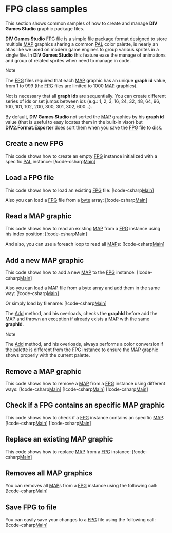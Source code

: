 ﻿# FPG class samples
This section shows common samples of how to create and manage **DIV Games Studio** graphic package files.

**DIV Games Studio** [FPG](xref:DIV2.Format.Exporter.FPG) file is a simple file package format designed to store 
multiple [MAP](xref:DIV2.Format.Exporter.MAP) graphics sharing a common [PAL](xref:DIV2.Format.Exporter.PAL) color 
palette, is nearly an atlas like we used on modern game engines to group various sprites in a single file. In
**DIV Games Studio** this feature ease the manage of animations and group of related sprites when need to manage 
in code.

> [!NOTE]
> The [FPG](xref:DIV2.Format.Exporter.FPG) files required that each [MAP](xref:DIV2.Format.Exporter.MAP) graphic has
> an unique **graph id** value, from 1 to 999 (the [FPG](xref:DIV2.Format.Exporter.FPG) files are limited to 1000 
> [MAP](xref:DIV2.Format.Exporter.MAP) graphics).
>
> Not is necessary that all **graph id**s are sequentially. You can create different series of ids or set jumps 
> between ids (e.g.: 1, 2, 3, 16, 24, 32, 48, 64, 96, 100, 101, 102, 200, 300, 301, 302, 600...).
> 
> By default, **DIV Games Studio** not sorted the [MAP](xref:DIV2.Format.Exporter.MAP) graphics by his **graph id**
> value (that is useful to easy locates them in the built-in visor) but **DIV2.Format.Exporter** does sort them when 
> you save the [FPG](xref:DIV2.Format.Exporter.FPG) file to disk.

## Create a new FPG
This code shows how to create an empty [FPG](xref:DIV2.Format.Exporter.FPG) instance initialized with a specific
[PAL](xref:DIV2.Format.Exporter.PAL) instance:
[!code-csharp[Main](samples.cs?range=4-5)]

## Load a FPG file
This code shows how to load an existing [FPG](xref:DIV2.Format.Exporter.FPG) file:
[!code-csharp[Main](samples.cs?range=8)]

Also you can load a [FPG](xref:DIV2.Format.Exporter.FPG) file from a [byte](xref:System.Byte) array:
[!code-csharp[Main](samples.cs?range=11-12)]

## Read a MAP graphic
This code shows how to read an existing [MAP](xref:DIV2.Format.Exporter.MAP) from a [FPG](xref:DIV2.Format.Exporter.FPG) 
instance using his index position:
[!code-csharp[Main](samples.cs?range=15)]

And also, you can use a foreach loop to read all [MAP](xref:DIV2.Format.Exporter.MAP)s:
[!code-csharp[Main](samples.cs?range=18-21)]

## Add a new MAP graphic
This code shows how to add a new [MAP](xref:DIV2.Format.Exporter.MAP) to the [FPG](xref:DIV2.Format.Exporter.FPG) 
instance:
[!code-csharp[Main](samples.cs?range=24-25)]

Also you can load a [MAP](xref:DIV2.Format.Exporter.MAP) file from a [byte](xref:System.Byte) array and add them in the 
same way:
[!code-csharp[Main](samples.cs?range=28-29)]

Or simply load by filename:
[!code-csharp[Main](samples.cs?range=32)]

The [Add](xref:DIV2.Format.Exporter.FPG.Add(DIV2.Format.Exporter.MAP,System.String)) method, and his overloads, checks 
the **graphId** before add the [MAP](xref:DIV2.Format.Exporter.MAP) and thrown an exception if already exists a
[MAP](xref:DIV2.Format.Exporter.MAP) with the same **graphId**.

> [!NOTE]
> The [Add](xref:DIV2.Format.Exporter.FPG.Add(DIV2.Format.Exporter.MAP,System.String)) method, and his overloads, 
> always performs a color conversion if the palette is different from the [FPG](xref:DIV2.Format.Exporter.FPG) instance
> to ensure the [MAP](xref:DIV2.Format.Exporter.MAP) graphic shows properly with the current palette.

## Remove a MAP graphic
This code shows how to remove a [MAP](xref:DIV2.Format.Exporter.MAP) from a [FPG](xref:DIV2.Format.Exporter.FPG) 
instance using different ways:
[!code-csharp[Main](samples.cs?range=35-36)]
[!code-csharp[Main](samples.cs?range=39)]
[!code-csharp[Main](samples.cs?range=42)]

## Check if a FPG contains an specific MAP graphic
This code shows how to check if a [FPG](xref:DIV2.Format.Exporter.FPG) instance contains an specific 
[MAP](xref:DIV2.Format.Exporter.MAP):
[!code-csharp[Main](samples.cs?range=45-46)]
[!code-csharp[Main](samples.cs?range=49)]

## Replace an existing MAP graphic
This code shows how to replace [MAP](xref:DIV2.Format.Exporter.MAP) from a [FPG](xref:DIV2.Format.Exporter.FPG) 
instance:
[!code-csharp[Main](samples.cs?range=52-63)]

## Removes all MAP graphics
You can removes all [MAP](xref:DIV2.Format.Exporter.MAP)s from a [FPG](xref:DIV2.Format.Exporter.FPG) instance using 
the following call:
[!code-csharp[Main](samples.cs?range=66)]

## Save FPG to file
You can easily save your changes to a [FPG](xref:DIV2.Format.Exporter.FPG) file using the following call:
[!code-csharp[Main](samples.cs?range=69)]
